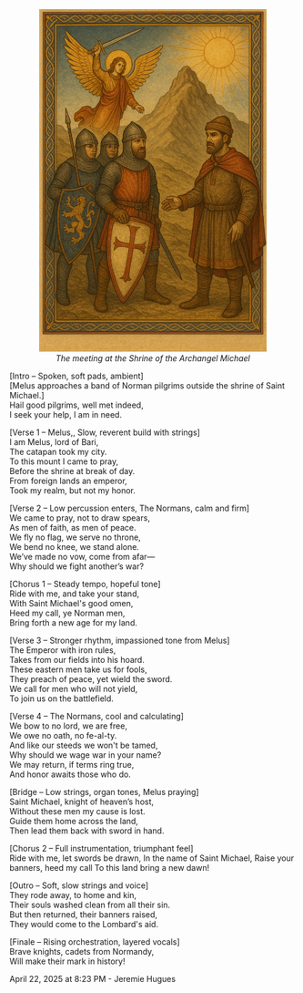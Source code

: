 <p align="center">
  <img src="../assets/Monte_Gargano.png" alt="Monte Gargano" width="400"><br>
  <em>The meeting at the Shrine of the Archangel Michael</em>
</p>

[Intro – Spoken, soft pads, ambient]  
[Melus approaches a band of Norman pilgrims outside the shrine of Saint Michael.]  
Hail good pilgrims, well met indeed,  
I seek your help, I am in need.  

[Verse 1 – Melus,, Slow, reverent build with strings]  
I am Melus, lord of Bari,  
The catapan took my city.  
To this mount I came to pray,  
Before the shrine at break of day.  
From foreign lands an emperor,  
Took my realm, but not my honor.


[Verse 2 – Low percussion enters, The Normans,  calm and firm]  
We came to pray, not to draw spears,  
As men of faith, as men of peace.  
We fly no flag, we serve no throne,  
We bend no knee, we stand alone.  
We’ve made no vow, come from afar—  
Why should we fight another’s war?

[Chorus 1 – Steady tempo, hopeful tone]  
Ride with me, and take your stand,  
With Saint Michael's good omen,  
Heed my call, ye Norman men,  
Bring forth a new age for my land.

[Verse 3 – Stronger rhythm, impassioned tone from Melus]  
The Emperor with iron rules,  
Takes from our fields into his hoard.  
These eastern men take us for fools,  
They preach of peace, yet wield the sword.  
We call for men who will not yield,  
To join us on the battlefield.

[Verse 4 – The Normans, cool and calculating]  
We bow to no lord, we are free,  
We owe no oath, no fe-al-ty.  
And like our steeds we won't be tamed,  
Why should we wage war in your name?  
We may return, if terms ring true,  
And honor awaits  those who do.

[Bridge – Low strings, organ tones, Melus praying]  
Saint Michael, knight of heaven’s host,  
Without these men my cause is lost.  
Guide them home across the land,  
Then lead them back with sword in hand.

[Chorus 2 – Full instrumentation, triumphant feel]  
Ride with me, let swords be drawn,
In the name of Saint Michael,
Raise your banners, heed my call
To this land bring a new dawn!

[Outro – Soft, slow strings and voice]  
They rode away, to home and kin,  
Their souls washed clean from all their sin.  
But then returned, their banners raised,  
They would come to the Lombard's aid.

[Finale – Rising orchestration, layered vocals]  
Brave knights, cadets from Normandy,  
Will make their mark in history!

April 22, 2025 at 8:23 PM - Jeremie Hugues
